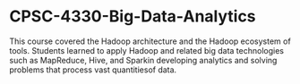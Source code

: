 # CPSC-4330-Big-Data-Analytics

This course covered the Hadoop architecture and the Hadoop ecosystem of tools. Students learned to apply Hadoop and related big data technologies such as MapReduce, Hive, and Sparkin developing analytics and solving problems that process vast quantitiesof data.
